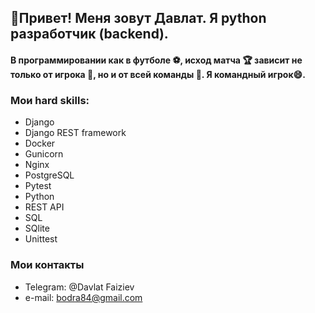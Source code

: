 ## 👋Привет! Меня зовут Давлат. Я python разработчик (backend).
#### В программировании как в футболе :soccer:, исход матча :trophy: зависит не только от игрока :running:, но и от всей команды :two_men_holding_hands:.  Я командный игрок:smile:. ####
### Мои hard skills:
- Django
- Django REST framework
- Docker
- Gunicorn
- Nginx
- PostgreSQL
- Pytest
- Python
- REST API
- SQL
- SQlite
- Unittest
### Мои контакты
* Telegram: @Davlat Faiziev
* e-mail: bodra84@gmail.com
